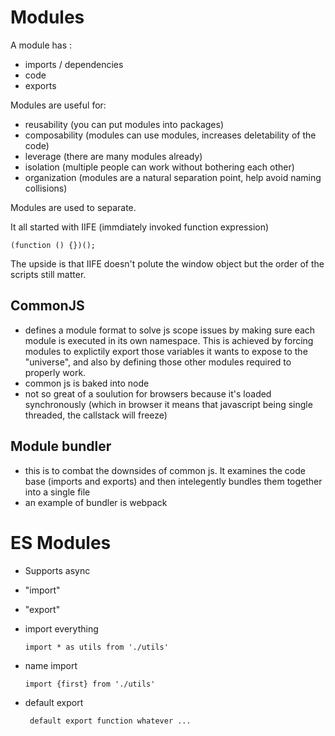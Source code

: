 # Modules

A module has :
- imports / dependencies
- code 
- exports 


Modules are useful for:
- reusability (you can put modules into packages)
- composability (modules can use  modules, increases deletability of the code)
- leverage (there are many modules already)
- isolation (multiple people can work  without bothering each other)
- organization (modules are a natural separation point, help avoid naming collisions)

Modules are used to separate. 

It all started with IIFE  (immdiately invoked function expression)

```
(function () {})();
```

The upside is that IIFE doesn't polute the window object but  the order of the scripts still matter.


## CommonJS
- defines a module format to solve js scope issues by making sure each module is executed in its own namespace. This is achieved by forcing modules to explictily export those variables  it wants to expose to the "universe", and also by defining those other modules required to properly work.
- common js is baked into node 
- not so great of a soulution for browsers because it's loaded synchronously (which in browser it means that javascript being single threaded,  the callstack will freeze)

## Module bundler
- this is to combat the downsides of common js. It examines the code base (imports and exports) and then intelegently bundles them together into a single file
- an example of bundler is webpack



# ES Modules
- Supports async
- "import" 
- "export" 
- import everything 
    ```
    import * as utils from './utils' 
    ```


- name import
    ```
    import {first} from './utils'
    ```

- default  export 
   ```
    default export function whatever ...
   ```


